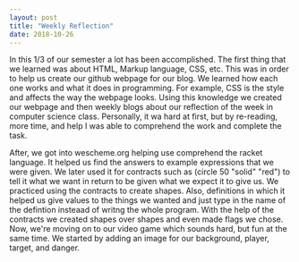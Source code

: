 ```yaml
---
layout: post
title: "Weekly Reflection"
date: 2018-10-26
---
```


In this 1/3 of our semester a lot has been accomplished. The first thing that we learned was about HTML, Markup language, CSS, etc. This was in order to help us create our github webpage for our blog. We learned how each one works and what it does in programming. For example, CSS is the style and affects the way the webpage looks. Using this knowledge we created our webpage and then weekly blogs about our reflection of the week in computer science class. Personally, it wa hard at first, but by re-reading, more time, and help I was able to comprehend the work and complete the task. 

After, we got into wescheme.org helping use comprehend the racket language. It helped us find the answers to example expressions that we were given. We later used it for contracts such as (circle 50 "solid" "red") to tell it what we want in return to be given what we expect it to give us. We practiced using the contracts to create shapes. Also, definitions in which it helped us give values to the things we wanted and just type in the name of the defintion insteaad of writng the whole program. With the help of the contracts we created shapes over shapes and even made flags we chose. Now, we're moving on to our video game which sounds hard, but fun at the same time. We started by adding an image for our background, player, target, and danger.     
